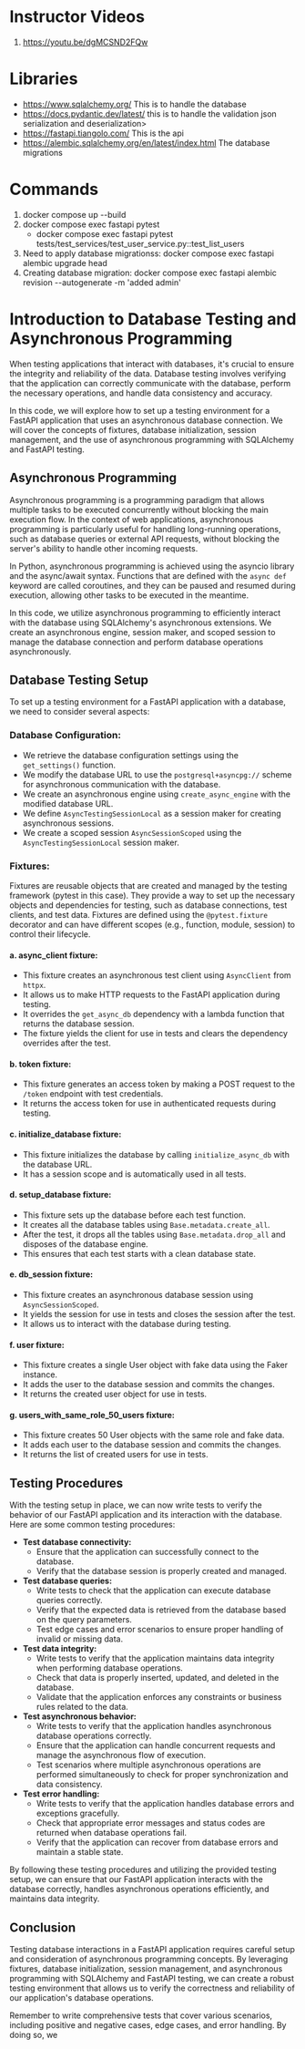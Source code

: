 # Instructor Videos
1.  https://youtu.be/dgMCSND2FQw


# Libraries
* https://www.sqlalchemy.org/ This is to handle the database
* https://docs.pydantic.dev/latest/  this is to handle the validation json serialization and deserialization>
* https://fastapi.tiangolo.com/ This is the api
* https://alembic.sqlalchemy.org/en/latest/index.html The database migrations


# Commands

1. docker compose up --build
2. docker compose exec fastapi pytest
    * docker compose exec fastapi pytest tests/test_services/test_user_service.py::test_list_users
3. Need to apply database migrationss: docker compose exec fastapi alembic upgrade head
4. Creating database migration: docker compose exec fastapi alembic revision --autogenerate -m 'added admin'

# Introduction to Database Testing and Asynchronous Programming

When testing applications that interact with databases, it's crucial to ensure the integrity and reliability of the data. Database testing involves verifying that the application can correctly communicate with the database, perform the necessary operations, and handle data consistency and accuracy.

In this code, we will explore how to set up a testing environment for a FastAPI application that uses an asynchronous database connection. We will cover the concepts of fixtures, database initialization, session management, and the use of asynchronous programming with SQLAlchemy and FastAPI testing.

## Asynchronous Programming

Asynchronous programming is a programming paradigm that allows multiple tasks to be executed concurrently without blocking the main execution flow. In the context of web applications, asynchronous programming is particularly useful for handling long-running operations, such as database queries or external API requests, without blocking the server's ability to handle other incoming requests.

In Python, asynchronous programming is achieved using the asyncio library and the async/await syntax. Functions that are defined with the `async def` keyword are called coroutines, and they can be paused and resumed during execution, allowing other tasks to be executed in the meantime.

In this code, we utilize asynchronous programming to efficiently interact with the database using SQLAlchemy's asynchronous extensions. We create an asynchronous engine, session maker, and scoped session to manage the database connection and perform database operations asynchronously.

## Database Testing Setup

To set up a testing environment for a FastAPI application with a database, we need to consider several aspects:

### Database Configuration:
- We retrieve the database configuration settings using the `get_settings()` function.
- We modify the database URL to use the `postgresql+asyncpg://` scheme for asynchronous communication with the database.
- We create an asynchronous engine using `create_async_engine` with the modified database URL.
- We define `AsyncTestingSessionLocal` as a session maker for creating asynchronous sessions.
- We create a scoped session `AsyncSessionScoped` using the `AsyncTestingSessionLocal` session maker.

### Fixtures:
Fixtures are reusable objects that are created and managed by the testing framework (pytest in this case).
They provide a way to set up the necessary objects and dependencies for testing, such as database connections, test clients, and test data.
Fixtures are defined using the `@pytest.fixture` decorator and can have different scopes (e.g., function, module, session) to control their lifecycle.

#### a. async_client fixture:
- This fixture creates an asynchronous test client using `AsyncClient` from `httpx`.
- It allows us to make HTTP requests to the FastAPI application during testing.
- It overrides the `get_async_db` dependency with a lambda function that returns the database session.
- The fixture yields the client for use in tests and clears the dependency overrides after the test.

#### b. token fixture:
- This fixture generates an access token by making a POST request to the `/token` endpoint with test credentials.
- It returns the access token for use in authenticated requests during testing.

#### c. initialize_database fixture:
- This fixture initializes the database by calling `initialize_async_db` with the database URL.
- It has a session scope and is automatically used in all tests.

#### d. setup_database fixture:
- This fixture sets up the database before each test function.
- It creates all the database tables using `Base.metadata.create_all`.
- After the test, it drops all the tables using `Base.metadata.drop_all` and disposes of the database engine.
- This ensures that each test starts with a clean database state.

#### e. db_session fixture:
- This fixture creates an asynchronous database session using `AsyncSessionScoped`.
- It yields the session for use in tests and closes the session after the test.
- It allows us to interact with the database during testing.

#### f. user fixture:
- This fixture creates a single User object with fake data using the Faker instance.
- It adds the user to the database session and commits the changes.
- It returns the created user object for use in tests.

#### g. users_with_same_role_50_users fixture:
- This fixture creates 50 User objects with the same role and fake data.
- It adds each user to the database session and commits the changes.
- It returns the list of created users for use in tests.

## Testing Procedures

With the testing setup in place, we can now write tests to verify the behavior of our FastAPI application and its interaction with the database. Here are some common testing procedures:

- **Test database connectivity:**
  - Ensure that the application can successfully connect to the database.
  - Verify that the database session is properly created and managed.
- **Test database queries:**
  - Write tests to check that the application can execute database queries correctly.
  - Verify that the expected data is retrieved from the database based on the query parameters.
  - Test edge cases and error scenarios to ensure proper handling of invalid or missing data.
- **Test data integrity:**
  - Write tests to verify that the application maintains data integrity when performing database operations.
  - Check that data is properly inserted, updated, and deleted in the database.
  - Validate that the application enforces any constraints or business rules related to the data.
- **Test asynchronous behavior:**
  - Write tests to verify that the application handles asynchronous database operations correctly.
  - Ensure that the application can handle concurrent requests and manage the asynchronous flow of execution.
  - Test scenarios where multiple asynchronous operations are performed simultaneously to check for proper synchronization and data consistency.
- **Test error handling:**
  - Write tests to verify that the application handles database errors and exceptions gracefully.
  - Check that appropriate error messages and status codes are returned when database operations fail.
  - Verify that the application can recover from database errors and maintain a stable state.

By following these testing procedures and utilizing the provided testing setup, we can ensure that our FastAPI application interacts with the database correctly, handles asynchronous operations efficiently, and maintains data integrity.

## Conclusion

Testing database interactions in a FastAPI application requires careful setup and consideration of asynchronous programming concepts. By leveraging fixtures, database initialization, session management, and asynchronous programming with SQLAlchemy and FastAPI testing, we can create a robust testing environment that allows us to verify the correctness and reliability of our application's database operations.

Remember to write comprehensive tests that cover various scenarios, including positive and negative cases, edge cases, and error handling. By doing so, we
